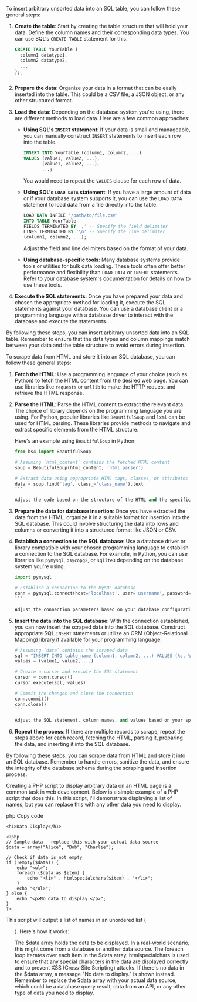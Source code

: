 To insert arbitrary unsorted data into an SQL table, you can follow these general steps:

1. **Create the table**: Start by creating the table structure that will hold your data. Define the column names and their corresponding data types. You can use SQL's `CREATE TABLE` statement for this.

   ````sql
   CREATE TABLE YourTable (
     column1 datatype1,
     column2 datatype2,
     ...
   );
   ```

2. **Prepare the data**: Organize your data in a format that can be easily inserted into the table. This could be a CSV file, a JSON object, or any other structured format.

3. **Load the data**: Depending on the database system you're using, there are different methods to load data. Here are a few common approaches:

   - **Using SQL's `INSERT` statement**: If your data is small and manageable, you can manually construct `INSERT` statements to insert each row into the table.

     ```sql
     INSERT INTO YourTable (column1, column2, ...)
     VALUES (value1, value2, ...),
            (value1, value2, ...),
            ...;
     ```

     You would need to repeat the `VALUES` clause for each row of data.

   - **Using SQL's `LOAD DATA` statement**: If you have a large amount of data or if your database system supports it, you can use the `LOAD DATA` statement to load data from a file directly into the table.

     ```sql
     LOAD DATA INFILE '/path/to/file.csv'
     INTO TABLE YourTable
     FIELDS TERMINATED BY ',' -- Specify the field delimiter
     LINES TERMINATED BY '\n' -- Specify the line delimiter
     (column1, column2, ...);
     ```

     Adjust the field and line delimiters based on the format of your data.

   - **Using database-specific tools**: Many database systems provide tools or utilities for bulk data loading. These tools often offer better performance and flexibility than `LOAD DATA` or `INSERT` statements. Refer to your database system's documentation for details on how to use these tools.

4. **Execute the SQL statements**: Once you have prepared your data and chosen the appropriate method for loading it, execute the SQL statements against your database. You can use a database client or a programming language with a database driver to interact with the database and execute the statements.

By following these steps, you can insert arbitrary unsorted data into an SQL table. Remember to ensure that the data types and column mappings match between your data and the table structure to avoid errors during insertion.





To scrape data from HTML and store it into an SQL database, you can follow these general steps:

1. **Fetch the HTML**: Use a programming language of your choice (such as Python) to fetch the HTML content from the desired web page. You can use libraries like `requests` or `urllib` to make the HTTP request and retrieve the HTML response.

2. **Parse the HTML**: Parse the HTML content to extract the relevant data. The choice of library depends on the programming language you are using. For Python, popular libraries like `BeautifulSoup` and `lxml` can be used for HTML parsing. These libraries provide methods to navigate and extract specific elements from the HTML structure.

   Here's an example using `BeautifulSoup` in Python:

   ````python
   from bs4 import BeautifulSoup

   # Assuming `html_content` contains the fetched HTML content
   soup = BeautifulSoup(html_content, 'html.parser')

   # Extract data using appropriate HTML tags, classes, or attributes
   data = soup.find('tag', class_='class_name').text
   ```

   Adjust the code based on the structure of the HTML and the specific data you want to scrape.

3. **Prepare the data for database insertion**: Once you have extracted the data from the HTML, organize it in a suitable format for insertion into the SQL database. This could involve structuring the data into rows and columns or converting it into a structured format like JSON or CSV.

4. **Establish a connection to the SQL database**: Use a database driver or library compatible with your chosen programming language to establish a connection to the SQL database. For example, in Python, you can use libraries like `pymysql`, `psycopg2`, or `sqlite3` depending on the database system you're using.

   ````python
   import pymysql

   # Establish a connection to the MySQL database
   conn = pymysql.connect(host='localhost', user='username', password='password', database='database_name')
   ```

   Adjust the connection parameters based on your database configuration.

5. **Insert the data into the SQL database**: With the connection established, you can now insert the scraped data into the SQL database. Construct appropriate SQL `INSERT` statements or utilize an ORM (Object-Relational Mapping) library if available for your programming language.

   ````python
   # Assuming `data` contains the scraped data
   sql = "INSERT INTO table_name (column1, column2, ...) VALUES (%s, %s, ...)"
   values = (value1, value2, ...)

   # Create a cursor and execute the SQL statement
   cursor = conn.cursor()
   cursor.execute(sql, values)

   # Commit the changes and close the connection
   conn.commit()
   conn.close()
   ```

   Adjust the SQL statement, column names, and values based on your specific data and table structure.

6. **Repeat the process**: If there are multiple records to scrape, repeat the steps above for each record, fetching the HTML, parsing it, preparing the data, and inserting it into the SQL database.

By following these steps, you can scrape data from HTML and store it into an SQL database. Remember to handle errors, sanitize the data, and ensure the integrity of the database schema during the scraping and insertion process.


Creating a PHP script to display arbitrary data on an HTML page is a common task in web development. Below is a simple example of a PHP script that does this. In this script, I'll demonstrate displaying a list of names, but you can replace this with any other data you need to display.

php
Copy code
<!DOCTYPE html>
<html lang="en">
<head>
    <meta charset="UTF-8">
    <title>Display Data</title>
</head>
<body>

    <h1>Data Display</h1>

    <?php
    // Sample data - replace this with your actual data source
    $data = array("Alice", "Bob", "Charlie");

    // Check if data is not empty
    if (!empty($data)) {
        echo "<ul>";
        foreach ($data as $item) {
            echo "<li>" . htmlspecialchars($item) . "</li>";
        }
        echo "</ul>";
    } else {
        echo "<p>No data to display.</p>";
    }
    ?>

</body>
</html>
This script will output a list of names in an unordered list (<ul>). Here's how it works:

The $data array holds the data to be displayed. In a real-world scenario, this might come from a database or another data source.
The foreach loop iterates over each item in the $data array.
htmlspecialchars is used to ensure that any special characters in the data are displayed correctly and to prevent XSS (Cross-Site Scripting) attacks.
If there's no data in the $data array, a message "No data to display." is shown instead.
Remember to replace the $data array with your actual data source, which could be a database query result, data from an API, or any other type of data you need to display.






